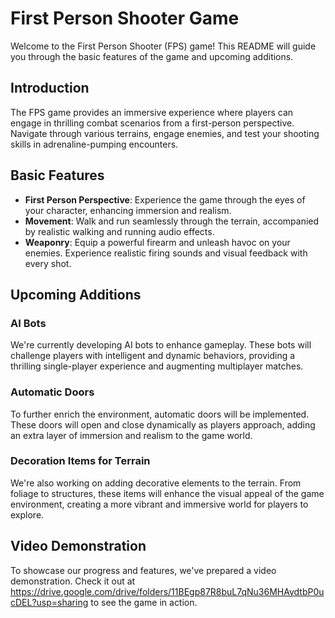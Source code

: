 # First Person Shooter Game

Welcome to the First Person Shooter (FPS) game! This README will guide you through the basic features of the game and upcoming additions.

## Introduction

The FPS game provides an immersive experience where players can engage in thrilling combat scenarios from a first-person perspective. Navigate through various terrains, engage enemies, and test your shooting skills in adrenaline-pumping encounters.

## Basic Features

- **First Person Perspective**: Experience the game through the eyes of your character, enhancing immersion and realism.
- **Movement**: Walk and run seamlessly through the terrain, accompanied by realistic walking and running audio effects.
- **Weaponry**: Equip a powerful firearm and unleash havoc on your enemies. Experience realistic firing sounds and visual feedback with every shot.

## Upcoming Additions

### AI Bots
We're currently developing AI bots to enhance gameplay. These bots will challenge players with intelligent and dynamic behaviors, providing a thrilling single-player experience and augmenting multiplayer matches.

### Automatic Doors
To further enrich the environment, automatic doors will be implemented. These doors will open and close dynamically as players approach, adding an extra layer of immersion and realism to the game world.

### Decoration Items for Terrain
We're also working on adding decorative elements to the terrain. From foliage to structures, these items will enhance the visual appeal of the game environment, creating a more vibrant and immersive world for players to explore.

## Video Demonstration

To showcase our progress and features, we've prepared a video demonstration. Check it out at https://drive.google.com/drive/folders/11BEgp87R8buL7qNu36MHAydtbP0ucDEL?usp=sharing to see the game in action.
